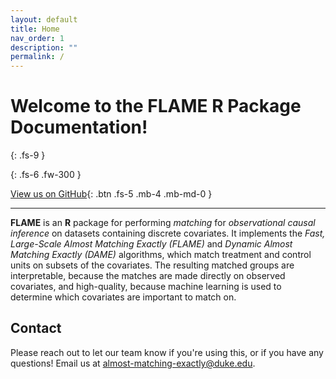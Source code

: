 ```yaml
---
layout: default
title: Home
nav_order: 1
description: ""
permalink: /
---
```


# Welcome to the FLAME R Package Documentation!
{: .fs-9 }

{: .fs-6 .fw-300 }

[View us on GitHub](https://github.com/almost-matching-exactly/R-FLAME){: .btn .fs-5 .mb-4 .mb-md-0 }

---

**FLAME** is an **R** package for performing *matching* for *observational causal inference* on datasets containing discrete covariates. It implements the *Fast, Large-Scale Almost Matching Exactly (FLAME)* and *Dynamic Almost Matching Exactly (DAME)* algorithms, which match treatment and control units on subsets of the covariates. The resulting matched groups are interpretable, because the matches are made directly on observed covariates, and high-quality, because machine learning is used to determine which covariates are important to match on.

## Contact
Please reach out to let our team know if you're using this, or if you have any questions! Email us at 
<a href="mailto:almost-matching-exactly@duke.edu">almost-matching-exactly@duke.edu</a>.
